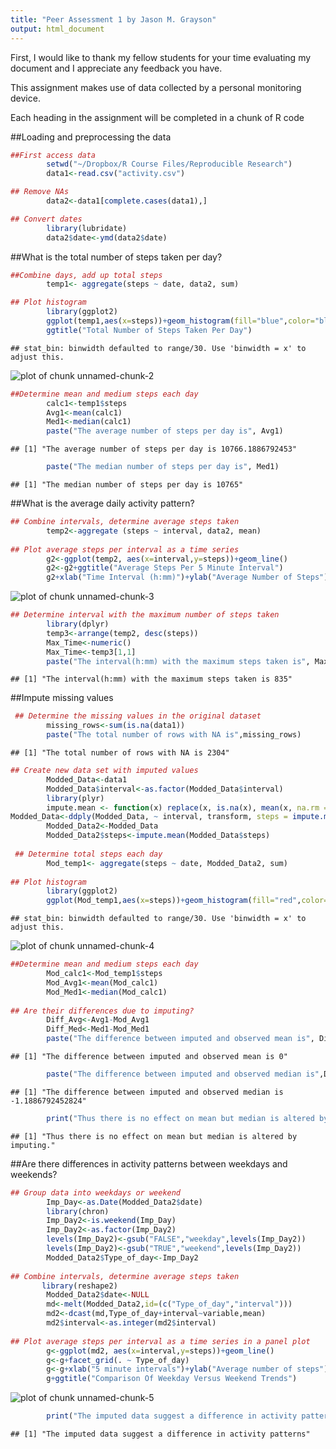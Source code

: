 ```yaml
---
title: "Peer Assessment 1 by Jason M. Grayson"
output: html_document
---
```

First, I would like to thank my fellow students for your time evaluating my document and I appreciate any feedback you have.

This assignment makes use of data collected by a personal monitoring device.

Each heading in the assignment will be completed in a chunk of R code

##Loading and preprocessing the data

```r
##First access data
        setwd("~/Dropbox/R Course Files/Reproducible Research")
        data1<-read.csv("activity.csv")

## Remove NAs
        data2<-data1[complete.cases(data1),]

## Convert dates
        library(lubridate)
        data2$date<-ymd(data2$date)
```

##What is the total number of steps taken per day?

```r
##Combine days, add up total steps
        temp1<- aggregate(steps ~ date, data2, sum)

## Plot histogram
        library(ggplot2)
        ggplot(temp1,aes(x=steps))+geom_histogram(fill="blue",color="black")+
        ggtitle("Total Number of Steps Taken Per Day")
```

```
## stat_bin: binwidth defaulted to range/30. Use 'binwidth = x' to adjust this.
```

![plot of chunk unnamed-chunk-2](figure/unnamed-chunk-2-1.png) 

```r
##Determine mean and medium steps each day
        calc1<-temp1$steps
        Avg1<-mean(calc1)
        Med1<-median(calc1)
        paste("The average number of steps per day is", Avg1)
```

```
## [1] "The average number of steps per day is 10766.1886792453"
```

```r
        paste("The median number of steps per day is", Med1)
```

```
## [1] "The median number of steps per day is 10765"
```

##What is the average daily activity pattern?

```r
## Combine intervals, determine average steps taken
        temp2<-aggregate (steps ~ interval, data2, mean)
        
## Plot average steps per interval as a time series        
        g2<-ggplot(temp2, aes(x=interval,y=steps))+geom_line()
        g2<-g2+ggtitle("Average Steps Per 5 Minute Interval")
        g2+xlab("Time Interval (h:mm)")+ylab("Average Number of Steps")
```

![plot of chunk unnamed-chunk-3](figure/unnamed-chunk-3-1.png) 

```r
## Determine interval with the maximum number of steps taken
        library(dplyr)
        temp3<-arrange(temp2, desc(steps))
        Max_Time<-numeric()
        Max_Time<-temp3[1,1]
        paste("The interval(h:mm) with the maximum steps taken is", Max_Time)
```

```
## [1] "The interval(h:mm) with the maximum steps taken is 835"
```

##Impute missing values

```r
 ## Determine the missing values in the original dataset
        missing_rows<-sum(is.na(data1))
        paste("The total number of rows with NA is",missing_rows)
```

```
## [1] "The total number of rows with NA is 2304"
```

```r
## Create new data set with imputed values
        Modded_Data<-data1
        Modded_Data$interval<-as.factor(Modded_Data$interval)
        library(plyr)
        impute.mean <- function(x) replace(x, is.na(x), mean(x, na.rm = TRUE))
Modded_Data<-ddply(Modded_Data, ~ interval, transform, steps = impute.mean(steps))
        Modded_Data2<-Modded_Data
        Modded_Data2$steps<-impute.mean(Modded_Data$steps)
        
 ## Determine total steps each day       
        Mod_temp1<- aggregate(steps ~ date, Modded_Data2, sum)
        
## Plot histogram
        library(ggplot2)
        ggplot(Mod_temp1,aes(x=steps))+geom_histogram(fill="red",color="black")
```

```
## stat_bin: binwidth defaulted to range/30. Use 'binwidth = x' to adjust this.
```

![plot of chunk unnamed-chunk-4](figure/unnamed-chunk-4-1.png) 

```r
##Determine mean and medium steps each day
        Mod_calc1<-Mod_temp1$steps
        Mod_Avg1<-mean(Mod_calc1)
        Mod_Med1<-median(Mod_calc1)
        
## Are their differences due to imputing?
        Diff_Avg<-Avg1-Mod_Avg1
        Diff_Med<-Med1-Mod_Med1
        paste("The difference between imputed and observed mean is", Diff_Avg)
```

```
## [1] "The difference between imputed and observed mean is 0"
```

```r
        paste("The difference between imputed and observed median is",Diff_Med)
```

```
## [1] "The difference between imputed and observed median is -1.1886792452824"
```

```r
        print("Thus there is no effect on mean but median is altered by imputing.")
```

```
## [1] "Thus there is no effect on mean but median is altered by imputing."
```

##Are there differences in activity patterns between weekdays and weekends?

```r
## Group data into weekdays or weekend
        Imp_Day<-as.Date(Modded_Data2$date)
        library(chron)
        Imp_Day2<-is.weekend(Imp_Day)
        Imp_Day2<-as.factor(Imp_Day2)
        levels(Imp_Day2)<-gsub("FALSE","weekday",levels(Imp_Day2))
        levels(Imp_Day2)<-gsub("TRUE","weekend",levels(Imp_Day2))
        Modded_Data2$Type_of_day<-Imp_Day2
        
## Combine intervals, determine average steps taken
       library(reshape2)
        Modded_Data2$date<-NULL
        md<-melt(Modded_Data2,id=(c("Type_of_day","interval")))
        md2<-dcast(md,Type_of_day+interval~variable,mean)
        md2$interval<-as.integer(md2$interval)
        
## Plot average steps per interval as a time series in a panel plot        
        g<-ggplot(md2, aes(x=interval,y=steps))+geom_line()
        g<-g+facet_grid(. ~ Type_of_day)
        g<-g+xlab("5 minute intervals")+ylab("Average number of steps")
        g+ggtitle("Comparison Of Weekday Versus Weekend Trends")
```

![plot of chunk unnamed-chunk-5](figure/unnamed-chunk-5-1.png) 

```r
        print("The imputed data suggest a difference in activity patterns")
```

```
## [1] "The imputed data suggest a difference in activity patterns"
```

